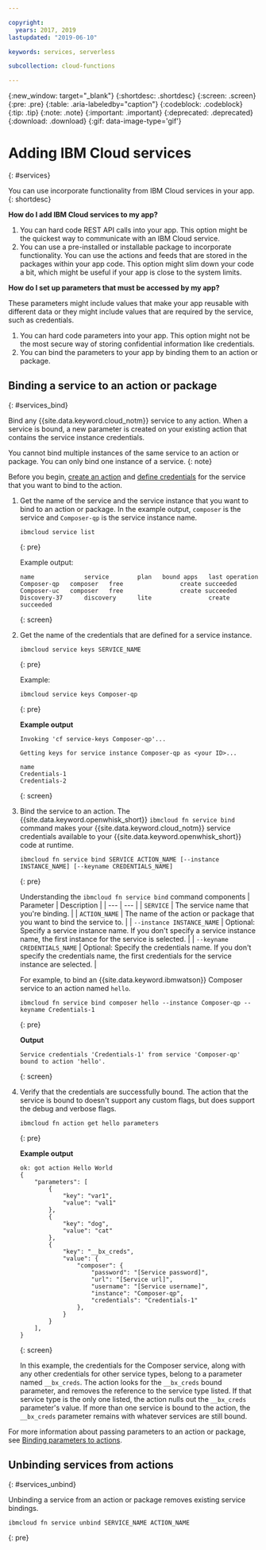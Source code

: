 ```yaml
---

copyright:
  years: 2017, 2019
lastupdated: "2019-06-10"

keywords: services, serverless

subcollection: cloud-functions

---
```


{:new_window: target="_blank"}
{:shortdesc: .shortdesc}
{:screen: .screen}
{:pre: .pre}
{:table: .aria-labeledby="caption"}
{:codeblock: .codeblock}
{:tip: .tip}
{:note: .note}
{:important: .important}
{:deprecated: .deprecated}
{:download: .download}
{:gif: data-image-type='gif'}



# Adding IBM Cloud services
{: #services}

You can use incorporate functionality from IBM Cloud services in your app.
{: shortdesc}

**How do I add IBM Cloud services to my app?**

1. You can hard code REST API calls into your app. This option might be the quickest way to communicate with an IBM Cloud service.
2. You can use a pre-installed or installable package to incorporate functionality. You can use the actions and feeds that are stored in the packages within your app code. This option might slim down your code a bit, which might be useful if your app is close to the system limits.


**How do I set up parameters that must be accessed by my app?**

These parameters might include values that make your app reusable with different data or they might include values that are required by the service, such as credentials. 
1. You can hard code parameters into your app. This option might not be the most secure way of storing confidential information like credentials.
2. You can bind the parameters to your app by binding them to an action or package.


## Binding a service to an action or package
{: #services_bind}

Bind any {{site.data.keyword.cloud_notm}} service to any action. When a service is bound, a new parameter is created on your existing action that contains the service instance credentials.

You cannot bind multiple instances of the same service to an action or package. You can only bind one instance of a service.
{: note}

Before you begin, [create an action](/docs/openwhisk?topic=cloud-functions-actions) and [define credentials](/docs/resources?topic=resources-externalapp#externalapp) for the service that you want to bind to the action.

1. Get the name of the service and the service instance that you want to bind to an action or package. In the example output, `composer` is the service and `Composer-qp` is the service instance name.
    ```
    ibmcloud service list
    ```
    {: pre}

    Example output:
    ```
    name              service        plan   bound apps   last operation
    Composer-qp   composer   free                create succeeded
    Composer-uc   composer   free                create succeeded
    Discovery-37      discovery      lite                create succeeded
    ```
    {: screen}

2. Get the name of the credentials that are defined for a service instance.

    ```
    ibmcloud service keys SERVICE_NAME
    ```
    {: pre}

    Example:
    ```
    ibmcloud service keys Composer-qp
    ```
    {: pre}

    **Example output**
    ```
    Invoking 'cf service-keys Composer-qp'...

    Getting keys for service instance Composer-qp as <your ID>...

    name
    Credentials-1
    Credentials-2
    ```
    {: screen}

3. Bind the service to an action. The {{site.data.keyword.openwhisk_short}} `ibmcloud fn service bind` command makes your {{site.data.keyword.cloud_notm}} service credentials available to your {{site.data.keyword.openwhisk_short}} code at runtime. 
    ```
    ibmcloud fn service bind SERVICE ACTION_NAME [--instance INSTANCE_NAME] [--keyname CREDENTIALS_NAME]
    ```
    {: pre}

    Understanding the `ibmcloud fn service bind` command components
    | Parameter | Description | 
    | --- | --- |
    | `SERVICE` | The service name that you're binding. |
    | `ACTION_NAME` | The name of the action or package that you want to bind the service to. |
    | `--instance INSTANCE_NAME` | Optional: Specify a service instance name. If you don't specify a service instance name, the first instance for the service is selected. |
    | `--keyname CREDENTIALS_NAME` | Optional: Specify the credentials name. If you don't specify the credentials name, the first credentials for the service instance are selected. |

    For example, to bind an {{site.data.keyword.ibmwatson}} Composer service to an action named `hello`.
    ```
    ibmcloud fn service bind composer hello --instance Composer-qp --keyname Credentials-1
    ```
    {: pre}

    **Output**
    ```
    Service credentials 'Credentials-1' from service 'Composer-qp' bound to action 'hello'.
    ```
    {: screen}

4. Verify that the credentials are successfully bound. The action that the service is bound to doesn't support any custom flags, but does support the debug and verbose flags.
    ```
    ibmcloud fn action get hello parameters
    ```
    {: pre}

    **Example output**
    ```
    ok: got action Hello World
    {
        "parameters": [
            {
                "key": "var1",
                "value": "val1"
            },
            {
                "key": "dog",
                "value": "cat"
            },
            {
                "key": "__bx_creds",
                "value": {
                    "composer": {
                        "password": "[Service password]",
                        "url": "[Service url]",
                        "username": "[Service username]",
                        "instance": "Composer-qp",
                        "credentials": "Credentials-1"
                    },
                }
            }
        ],
    }
    ```
    {: screen}

    In this example, the credentials for the Composer service, along with any other credentials for other service types, belong to a parameter named `__bx_creds`. The action looks for the `__bx_creds` bound parameter, and removes the reference to the service type listed. If that service type is the only one listed, the action nulls out the `__bx_creds` parameter's value. If more than one service is bound to the action, the `__bx_creds` parameter remains with whatever services are still bound.

For more information about passing parameters to an action or package, see [Binding parameters to actions](/docs/openwhisk?topic=cloud-functions-actions#actions_params).




## Unbinding services from actions
{: #services_unbind}

Unbinding a service from an action or package removes existing service bindings.

```
ibmcloud fn service unbind SERVICE_NAME ACTION_NAME
```
{: pre}
